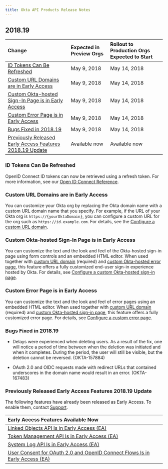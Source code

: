 ```yaml
---
title: Okta API Products Release Notes
---
```


## 2018.19

| Change | Expected in Preview Orgs | Rollout to Production Orgs Expected to Start |
| :---------- | :--------------------------------- | :----------------------------------------------------------- |
| [ID Tokens Can Be Refreshed](#id-tokens-can-be-refreshed)| May 9, 2018 | May 14, 2018 |
| [Custom URL Domains are in Early Access](#custom-url-domains-are-in-early-access)| May 9, 2018 | May 14, 2018 |
| [Custom Okta-hosted Sign-In Page is in Early Access](#custom-okta-hosted-sign-in-page-is-in-early-access)| May 9, 2018 | May 14, 2018 |
| [Custom Error Page is in Early Access](#custom-error-page-is-in-early-access)| May 9, 2018 | May 14, 2018 |
| [Bugs Fixed in 2018.19](#bugs-fixed-in-2018-19) | May 9, 2018 | May 14, 2018 |
| [Previously Released Early Access Features 2018.19 Update](#previously-released-early-access-features-2018-19-update) | Available now | Available now |

### ID Tokens Can Be Refreshed

OpenID Connect ID tokens can now be retrieved using a refresh token. For more information, see our [Open ID Connect Reference](/docs/api/resources/oidc/).

### Custom URL Domains are in Early Access

You can customize your Okta org by replacing the Okta domain name with a custom URL domain name that you specify. For example, if the URL of your Okta org is `https://{yourOktaDomain}`, you can configure a custom URL for the org such as `https://id.example.com`. For details, see the [Configure a custom URL domain](https://help.okta.com/en/prod/Content/Topics/Settings/custom-url-domain.htm).

### Custom Okta-hosted Sign-In Page is in Early Access

You can customize the text and the look and feel of the Okta-hosted sign-in page using form controls and an embedded HTML editor. When used together with [custom URL domain](https://help.okta.com/en/prod/Content/Topics/Settings/custom-url-domain.htm) (required) and [custom Okta-hosted error page](https://help.okta.com/en/prod/Content/Topics/Settings/custom-error-pages.htm), this feature offers a fully customized end-user sign-in experience hosted by Okta. For details, see [Configure a custom Okta-hosted sign-in page](https://help.okta.com/en/prod/Content/Topics/Settings/custom-okta-hosted-sign-in-page.htm).

### Custom Error Page is in Early Access

You can customize the text and the look and feel of error pages using an embedded HTML editor. When used together with [custom URL domain](https://help.okta.com/en/prod/Content/Topics/Settings/custom-url-domain.htm) (required) and [custom Okta-hosted sign-in page](https://help.okta.com/en/prod/Content/Topics/Settings/custom-okta-hosted-sign-in-page.htm), this feature offers a fully customized error page. For details, see [Configure a custom error page](https://help.okta.com/en/prod/Content/Topics/Settings/custom-error-pages.htm).

### Bugs Fixed in 2018.19

* Delays were experienced when deleting users. As a result of the fix, one will notice a period of time between when the deletion was initiated and when it completes.  During the period, the user will still be visible, but the deletion cannot be reversed. (OKTA-157884)

* OAuth 2.0 and OIDC requests made with redirect URLs that contained underscores in the domain name would result in an error. (OKTA-167483)

### Previously Released Early Access Features 2018.19 Update

The following features have already been released as Early Access. To enable them, contact [Support](https://support.okta.com/help/open_case).

| Early Access Features Available Now
| :------------------------------------------------- |
| [Linked Objects API Is in Early Access (EA)](#linked-objects-api-in-early-access-ea) |
| [Token Management API Is in Early Access (EA)](#token-management-api-is-in-early-access-ea) |
| [System Log API Is in Early Access (EA)](#system-log-api-is-in-early-access-ea) |
| [User Consent for OAuth 2.0 and OpenID Connect Flows Is in Early Access (EA)](#user-consent-for-oauth-20-and-openid-connect-flows-in-early-availability-ea) |
